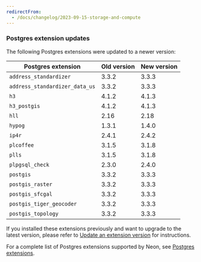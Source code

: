 ```yaml
---
redirectFrom:
  - /docs/changelog/2023-09-15-storage-and-compute
---
```


### Postgres extension updates

The following Postgres extensions were updated to a newer version:

| Postgres extension             | Old version | New version |
| ------------------------------ | ----------- | ----------- |
| `address_standardizer`         | 3.3.2       | 3.3.3       |
| `address_standardizer_data_us` | 3.3.2       | 3.3.3       |
| `h3`                           | 4.1.2       | 4.1.3       |
| `h3_postgis`                   | 4.1.2       | 4.1.3       |
| `hll`                          | 2.16        | 2.18        |
| `hypog`                        | 1.3.1       | 1.4.0       |
| `ip4r`                         | 2.4.1       | 2.4.2       |
| `plcoffee`                     | 3.1.5       | 3.1.8       |
| `plls`                         | 3.1.5       | 3.1.8       |
| `plpgsql_check`                | 2.3.0       | 2.4.0       |
| `postgis`                      | 3.3.2       | 3.3.3       |
| `postgis_raster`               | 3.3.2       | 3.3.3       |
| `postgis_sfcgal`               | 3.3.2       | 3.3.3       |
| `postgis_tiger_geocoder`       | 3.3.2       | 3.3.3       |
| `postgis_topology`             | 3.3.2       | 3.3.3       |

If you installed these extensions previously and want to upgrade to the latest version, please refer to [Update an extension version](/docs/extensions/pg-extensions#update-an-extension-version) for instructions.

For a complete list of Postgres extensions supported by Neon, see [Postgres extensions](/docs/extensions/pg-extensions).
